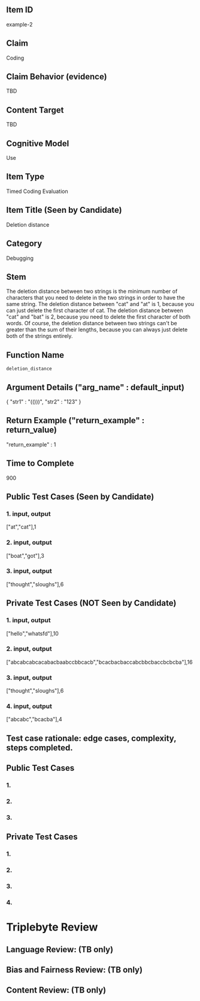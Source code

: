 ## Item ID
example-2

## Claim
Coding

## Claim Behavior (evidence)
TBD

## Content Target
TBD

## Cognitive Model
Use

## Item Type
Timed Coding Evaluation

## Item Title (Seen by Candidate)
Deletion distance

## Category
Debugging

## Stem
The deletion distance between two strings is the minimum number of characters that you need to delete in the two strings in order to have the same string. The deletion distance between "cat" and "at" is 1, because you can just delete the first character of cat. The deletion distance between "cat" and "bat" is 2, because you need to delete the first character of both words. Of course, the deletion distance between two strings can't be greater than the sum of their lengths, because you can always just delete both of the strings entirely.

## Function Name
`deletion_distance`

## Argument Details ("arg_name" : default_input)
{
    "str1" : "(()))", 
    "str2" : "123"
}

## Return Example ("return_example" : return_value)
"return_example" : 1

## Time to Complete
900

## Public Test Cases (Seen by Candidate)
### 1. input, output
["at","cat"],1

### 2. input, output
["boat","got"],3

### 3. input, output
["thought","sloughs"],6

## Private Test Cases (NOT Seen by Candidate)
### 1. input, output
["hello","whatsfd"],10

### 2. input, output
["abcabcabcacabacbaabccbbcacb","bcacbacbaccabcbbcbaccbcbcba"],16

### 3. input, output
["thought","sloughs"],6

### 4. input, output
["abcabc","bcacba"],4


## Test case rationale: edge cases, complexity, steps completed.
## Public Test Cases
### 1.


### 2.


### 3.

## Private Test Cases
### 1.


### 2.


### 3.


### 4.



# Triplebyte Review


## Language Review: (TB only)


## Bias and Fairness Review: (TB only)


## Content Review: (TB only)
